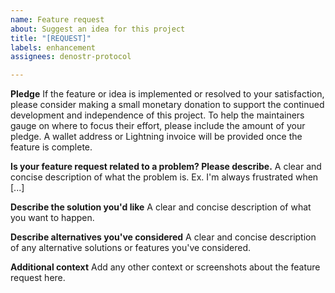 ```yaml
---
name: Feature request
about: Suggest an idea for this project
title: "[REQUEST]"
labels: enhancement
assignees: denostr-protocol

---
```


**Pledge** If the feature or idea is implemented or resolved to your satisfaction, please consider making a small monetary donation to support the continued development and independence of this project. To help the maintainers gauge on
where to focus their effort, please include the amount of your pledge. A wallet address or Lightning invoice will be provided once the feature is complete.

**Is your feature request related to a problem? Please describe.** A clear and concise description of what the problem is. Ex. I'm always frustrated when [...]

**Describe the solution you'd like** A clear and concise description of what you want to happen.

**Describe alternatives you've considered** A clear and concise description of any alternative solutions or features you've considered.

**Additional context** Add any other context or screenshots about the feature request here.
